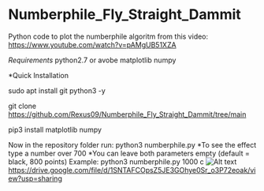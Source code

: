 # Numberphile_Fly_Straight_Dammit
Python code to plot the numberphile algoritm from this video: https://www.youtube.com/watch?v=pAMgUB51XZA

*Requirements*
python2.7 or avobe
matplotlib
numpy

*Quick Installation

sudo apt install git python3 -y

git clone https://github.com/Rexus09/Numberphile_Fly_Straight_Dammit/tree/main

pip3 install matplotlib numpy

Now in the repository folder run:
python3 numberphile.py <number of points> <color of points>
  *To see the effect type a number over 700
  *You can leave both parameters empty (default = black, 800 points)
 Example:
  python3 numberphile.py 1000 c 
![Alt text](url "Title")
https://drive.google.com/file/d/1SNTAFCOpsZ5JE3GOhye0Sr_o3P72eoak/view?usp=sharing

